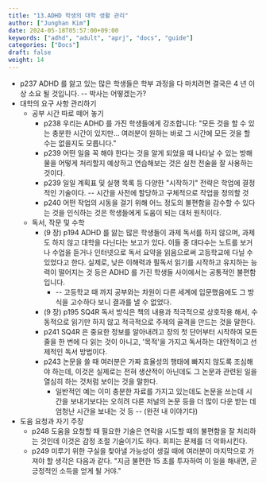 ```yaml
---
title: "13.ADHD 학생의 대학 생활 관리"
author: ["Junghan Kim"]
date: 2024-05-18T05:57:00+09:00
keywords: ["adhd", "adult", "aprj", "docs", "guide"]
categories: ["Docs"]
draft: false
weight: 14
---
```


<!--more-->

-   p237 ADHD 를 앓고 있는 많은 학생들은 학부 과정을 다 마치려면 결국은 4 년 이상 소요 될 것입니다. -- 박사는 어떻겠는가?
-   대학의 요구 사항 관리하기
    -   공부 시간 따로 떼어 놓기
        -   p238 우리는 ADHD 를 가진 학생들에게 강조합니다: "모든 것을 할 수 있는 충분한 시간이 있지만... 여러분이 원하는 바로 그 시간에 모든 것을 할 수는 없을지도 모릅니다."
        -   p239 어떤 일을 꼭 해야 한다는 것을 알게 되었을 때 나타날 수 있는 방해물을 어떻게 처리할지 예상하고 연습해보는 것은 실천 전술을 잘 사용하는 것이다.
        -   p239 일일 계획표 및 실행 목록 등 다양한 "시작하기" 전략은 학업에 결정적인 기술이다. -- 시간을 사전에 할당하고 구체적으로 작업을 정의할 것
        -   p240 어떤 작업의 시동을 걸기 위해 어느 정도의 불편함을 감수할 수 있다는 것을 인식하는 것은 학생들에게 도움이 되는 대처 원칙이다.
    -   독서, 작문 및 수학
        -   (9 장) p194 ADHD 를 앓는 많은 학생들이 과제 독서를 하지 않으며, 과제도 하지 않고 대학을 다닌다는 보고가 있다. 이들 중 대다수는 노트를 보거나 수업을 듣거나 인터넷으로 독서 요약을 읽음으로써 고등학교에 다닐 수 있었다고 한다. 실제로, 낮은 이해력과 필독서 읽기를 시작하고 유지하는 능력이 떨어지는 것 등은 ADHD 를 가진 학생들 사이에서는 공통적인 불편함입니다.
            -   -- 고등학교 때 까지 공부와는 차원이 다른 세계에 입문했음에도 그 방식을 고수하다 보니 결과를 낼 수 없었다.
        -   (9 장) p195 SQ4R 독서 방식은 책의 내용과 적극적으로 상호작용 해서, 수동적으로 읽기만 하지 않고 적극적으로 주제의 골격을 만드는 것을 말한다.
        -   p241 SQ4R 은 중요한 정보를 알아내려고 장의 첫 단어부터 시작하여 모든 줄을 한 번에 다 읽는 것이 아니고, '목적'을 가지고 독서하는 대안적이고 선제적인 독서 방법이다.
        -   p243 논문을 쓸 때 여러분은 가짜 효율성의 행태에 빠지지 않도록 조심해야 하는데, 이것은 실제로는 전혀 생산적이 아닌데도 그 논문과 관련된 일을 열심히 하는 것처럼 보이는 것을 말한다.
            -   일반적인 예는 이미 충분한 자료를 가지고 있는데도 논문을 쓰는데 시간을 보내기보다는 오히려 다른 저널의 논문 등을 더 많이 다운 받는 데 엄청난 시간을 보내는 것 등 -- (완전 내 이야기다)
-   도움 요청과 자기 주장
    -   p248 도움을 요청할 때 필요한 기술은 연락을 시도할 때의 불편함을 잘 처리하는 것인데 이것은 감정 조절 기술이기도 하다. 회피는 문제를 더 악화시킨다.
    -   p249 미루기 위한 구실을 찾아낼 가능성이 생길 때에 여러분이 마지막으로 가져야 할 생각은 다음과 같다. "지금 불편한 15 초를 투자하여 이 일을 해내면, 곧 긍정적인 소득을 얻게 될 거야."

